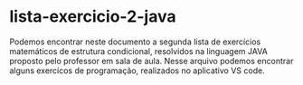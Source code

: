 # lista-exercicio-2-java
Podemos encontrar neste documento a segunda lista de exercícios matemáticos de estrutura condicional,
resolvidos na linguagem JAVA proposto pelo professor em sala de aula. 
Nesse arquivo podemos encontrar alguns exercícos de programação, 
realizados no aplicativo VS code.
